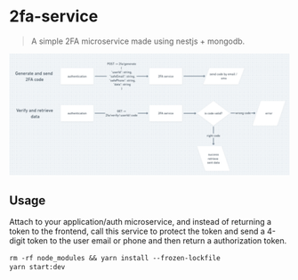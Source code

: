 # 2fa-service
> A simple 2FA microservice made using nestjs + mongodb.

<img src="https://github.com/hofstede-matheus/2fa-service/blob/main/.github/diagram.png?raw=true" alt="diagram">

## Usage
Attach to your application/auth microservice, and instead of returning a token to the frontend, call this service to protect the token and send a 4-digit token to the user email or phone and then return a authorization token.

```
rm -rf node_modules && yarn install --frozen-lockfile
yarn start:dev
```

